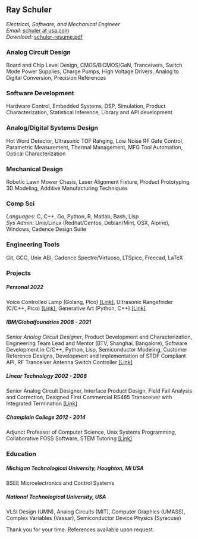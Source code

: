 ## Ray Schuler
_Electrical, Software, and Mechanical Engineer_<br>
_Email:_ <a href="mailto:schuler@usa.com">schuler at usa.com</a><br>
_Download:_ <a href="https://github.com/schuler-robotics/resume/blob/master/images/schuler-resume.pdf" target="_blank">schuler-resume.pdf</a><br>

### Analog Circuit Design
Board and Chip Level Design, CMOS/BiCMOS/GaN, Tranceivers, Switch Mode Power Supplies, Charge Pumps, High Voltage Drivers, Analog to Digital Conversion, Precision References

### Software Development
Hardware Control, Embedded Systems, DSP, Simulation, Product Characterization, Statistical Inference, Library and API development

### Analog/Digital Systems Design
Hot Word Detector, Ultrasonic TOF Ranging, Low Noise RF Gate Control, Parametric Measurement, Thermal Management, MFG Tool Automation, Optical Characterization

### Mechanical Design
Robotic Lawn Mower Chasis, Laser Alignment Fixture, Product Prototyping, 3D Modeling, Additive Manufacturing Techniques

### Comp Sci
_Languages:_ C, C++, Go, Python, R, Matlab, Bash, Lisp<br>
_Sys Admin:_ Unix/Linux (Redhat/Centos, Debian/Mint, OSX, Alpine), Windows, Cadence Design Suite<br>

### Engineering Tools
Git, GCC, Unix ABI, Cadence Spectre/Virtuoso, LTSpice, Freecad, LaTeX

### Projects

##### Personal 2022
Voice Controlled Lamp (Golang, Pico) <a href="https://github.com/schuler-robotics/detectword_pico"> [Link]</a>, Ultrasonic Rangefinder (C/C++, Pico) <a href="https://github.com/schuler-robotics/ultrasonic-rangefinder"> [Link]</a>, Generative Art (Python, C++) <a href="https://bitbucket.org/rschule2/design/src/c44039840733abbd1a6b9e8285fb5a20806f0543/Style%20Transfer%20Images/knoll-2017-01La2-3400-gmp.jpg?at=master&fileviewer=file-view-default"> [Link]</a>

##### IBM/Globalfoundries 2008 - 2021
_Senior Analog Circuit Designer_, Product Development and Characterization, Engineering Team Lead and Mentor (BTV, Shanghai, Bangalore), Software Development in C/C++, Python, Lisp, Semiconductor Modeling, Customer Reference Designs, Development and Implementation of STDF Compliant API, RF Tranceiver Antenna Switch Controller <a href="https://bitbucket.org/rschule2/design/raw/c44039840733abbd1a6b9e8285fb5a20806f0543/scp-application-note-20160915a-public.pdf"> [Link]</a>

##### Linear Technology 2002 - 2008
Senior Analog Circuit Designer, Interface Product Design, Field Fail Analysis and Correction, Designed First Commercial RS485 Transceiver with Integrated Termination <a href="http://www.analog.com/media/en/technical-documentation/lt-journal-article/LTMag-V16N02-07-LTC2859-Schuler.pdf"> [Link]</a>

##### Champlain College 2012 - 2014
Adjunct Professor of Computer Science, Unix Systems Programming, Collaborative FOSS Software,  STEM Tutoring <a href="https://bitbucket.org/rschule2/champlain/src/master/"> [Link]</a>

### Education
##### Michigan Technological University, Houghton, MI USA
BSEE Microelectronics and Control Systems
##### National Technological University, USA
VLSI Design (UMN), Analog Circuits (MIT), Computer Graphics (UMASS), Complex Variables (Vassar), Semiconductor Device Physics (Syracuse)

<p>
Thank you for your time. References available upon request.


